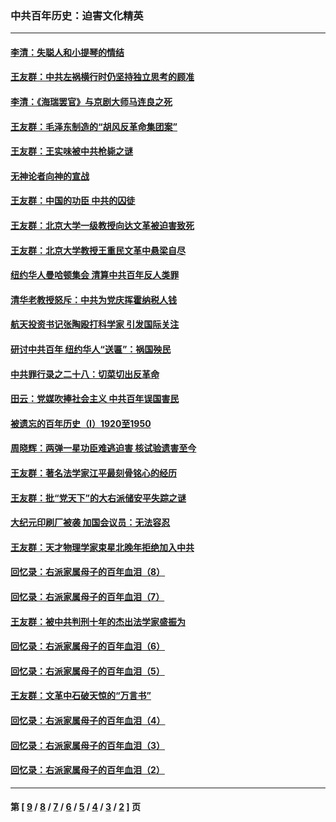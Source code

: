 ### 中共百年历史：迫害文化精英
---
#### [李清：失聪人和小提琴的情结](../../pages/nf1176111/n13459280.md?01260430) 
#### [王友群：中共左祸横行时仍坚持独立思考的顾准](../../pages/nf1176111/n13444722.md?01260430) 
#### [李清：《海瑞罢官》与京剧大师马连良之死](../../pages/nf1176111/n13412316.md?01260430) 
#### [王友群：毛泽东制造的“胡风反革命集团案”](../../pages/nf1176111/n13324909.md?01260430) 
#### [王友群：王实味被中共枪毙之谜](../../pages/nf1176111/n13307502.md?01260430) 
#### [无神论者向神的宣战](../../pages/nf1176111/n13281535.md?01260430) 
#### [王友群：中国的功臣 中共的囚徒](../../pages/nf1176111/n13291790.md?01260430) 
#### [王友群：北京大学一级教授向达文革被迫害致死](../../pages/nf1176111/n13150966.md?01260430) 
#### [王友群：北京大学教授王重民文革中悬梁自尽](../../pages/nf1176111/n13084645.md?01260430) 
#### [纽约华人曼哈顿集会 清算中共百年反人类罪](../../pages/nf1176111/n13084157.md?01260430) 
#### [清华老教授怒斥：中共为党庆挥霍纳税人钱](../../pages/nf1176111/n13071430.md?01260430) 
#### [航天投资书记张陶殴打科学家 引发国际关注](../../pages/nf1176111/n13069132.md?01260430) 
#### [研讨中共百年 纽约华人“送匾”：祸国殃民](../../pages/nf1176111/n13057367.md?01260430) 
#### [中共罪行录之二十八：切菜切出反革命](../../pages/nf1176111/n13030600.md?01260430) 
#### [田云：党媒吹捧社会主义 中共百年误国害民](../../pages/nf1176111/n13006682.md?01260430) 
#### [被遗忘的百年历史（I）1920至1950](../../pages/nf1176111/n12986411.md?01260430) 
#### [周晓辉：两弹一星功臣难逃迫害 核试验遗害至今](../../pages/nf1176111/n12974997.md?01260430) 
#### [王友群：著名法学家江平最刻骨铭心的经历](../../pages/nf1176111/n12970787.md?01260430) 
#### [王友群：批“党天下”的大右派储安平失踪之谜](../../pages/nf1176111/n12954229.md?01260430) 
#### [大纪元印刷厂被袭 加国会议员：无法容忍](../../pages/nf1176111/n12883028.md?01260430) 
#### [王友群：天才物理学家束星北晚年拒绝加入中共](../../pages/nf1176111/n12792913.md?01260430) 
#### [回忆录：右派家属母子的百年血泪（8）](../../pages/nf1176111/n12706196.md?01260430) 
#### [回忆录：右派家属母子的百年血泪（7）](../../pages/nf1176111/n12706191.md?01260430) 
#### [王友群：被中共判刑十年的杰出法学家盛振为](../../pages/nf1176111/n12706141.md?01260430) 
#### [回忆录：右派家属母子的百年血泪（6）](../../pages/nf1176111/n12698863.md?01260430) 
#### [回忆录：右派家属母子的百年血泪（5）](../../pages/nf1176111/n12692515.md?01260430) 
#### [王友群：文革中石破天惊的“万言书”](../../pages/nf1176111/n12690994.md?01260430) 
#### [回忆录：右派家属母子的百年血泪（4）](../../pages/nf1176111/n12686410.md?01260430) 
#### [回忆录：右派家属母子的百年血泪（3）](../../pages/nf1176111/n12683820.md?01260430) 
#### [回忆录：右派家属母子的百年血泪（2）](../../pages/nf1176111/n12679738.md?01260430) 

---
#### 第 [ [9](./9.md?01260430) / [8](./8.md?01260430) / [7](./7.md?01260430) / [6](./6.md?01260430) / [5](./5.md?01260430) / [4](./4.md?01260430) / [3](./3.md?01260430) / [2](./2.md?01260430) ] 页
